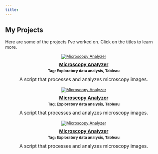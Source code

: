 ```yaml
---
title: 
---
```


## My Projects

<style>
  .project-block {
    width: 100%;
    text-align: center;
    font-size: 0.8rem;
    line-height: 1.3; /* Reduced line spacing */
  }

  .project-block h3 {
    font-size: 0.95rem;
    margin: 8px 0 4px;
    line-height: 1.2; /* Tighter heading spacing */
  }

  .project-block .tag {
    font-size: 0.75rem;
    font-weight: bold;
    line-height: 1.1; /* Compact */
  }

  .project-block p {
    font-size: 0.95rem;
    margin-top: 3px;
    line-height: 1.3; /* Paragraphs */
  }
</style>

Here are some of the projects I’ve worked on. Click on the titles to learn more.

<div class="project-container">

  <div class="project-block">
    <a href="https://ayantika-khanra.github.io/project/spotify_2000_explicit_music_analysis/">
      <img src="/images/spotify2000.jpg" alt="Microscopy Analyzer">
      <h3>Microscopy Analyzer</h3>
    </a>
    <p class="tag">Tag: Exploratory data analysis, Tableau</p>
    <p>A script that processes and analyzes microscopy images.</p>
  </div>

  <div class="project-block">
    <a href="https://ayantika-khanra.github.io/project/spotify_2000_explicit_music_analysis/">
      <img src="/images/spotify2000.jpg" alt="Microscopy Analyzer">
      <h3>Microscopy Analyzer</h3>
    </a>
    <p class="tag">Tag: Exploratory data analysis, Tableau</p>
    <p>A script that processes and analyzes microscopy images.</p>
  </div>

  <div class="project-block">
    <a href="https://ayantika-khanra.github.io/project/spotify_2000_explicit_music_analysis/">
      <img src="/images/spotify2000.jpg" alt="Microscopy Analyzer">
      <h3>Microscopy Analyzer</h3>
    </a>
    <p class="tag">Tag: Exploratory data analysis, Tableau</p>
    <p>A script that processes and analyzes microscopy images.</p>
  </div>

</div>
